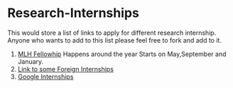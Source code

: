 # Research-Internships
This would store a list of links to apply for different research internship. Anyone who wants to add to this list please feel free to fork and add to it.
1. [MLH Fellowhip](https://fellowship.mlh.io/programs) Happens around the year Starts on May,September and January.
2. [Link to some Foreign Internships](https://github.com/himahuja/Research-Internships-for-Undergraduates)
3. [Google Internships](https://careers.google.com/jobs/results/88346779726029510-software-engineering-intern-summer-2021/?utm_campaign=google_jobs_apply&utm_medium=organic&utm_source=google_jobs_apply)
